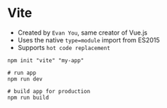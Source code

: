 # Vite

- Created by `Evan You`, same creator of Vue.js
- Uses the native `type=module` import from ES2015
- Supports `hot code replacement`

```shell
npm init "vite" "my-app"
```

```shell
# run app
npm run dev

# build app for production
npm run build
```
